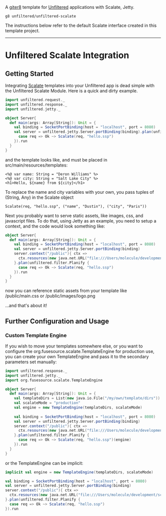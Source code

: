 A [giter8][g8] template for [Unfiltered][unfiltered] applications with Scalate, Jetty.

[g8]: http://github.com/foundweekends/giter8#readme
[unfiltered]: http://github.com/unfiltered/unfiltered#readme


    g8 unfiltered/unfiltered-scalate

The instructions below refer to the default Scalate interface created
in this template project.

--------------------------------------------------------------------------------------

# Unfiltered Scalate Integration

## Getting Started

Integrating [Scalate](https://scalate.github.io/scalate/) templates into your Unfiltered app is dead simple with the Unfiltered Scalate Module.  Here is a quick and dirty example.

```scala
import unfiltered.request._
import unfiltered.response._
import unfiltered.jetty._

object Server{
  def main(args: Array[String]): Unit = {
    val binding = SocketPortBinding(host = "localhost", port = 8080)
    val server = unfiltered.jetty.Server.portBinding(binding).plan(unfiltered.filter.Planify {
      case req => Ok ~> Scalate(req, "hello.ssp")
    }).run
  }
}
```

and the template looks like, and must be placed in src/main/resources/templates:

    <%@ var name: String = "Deron Williams" %>
    <%@ var city: String = "Salt Lake City" %>
    <h1>Hello, ${name} from ${city}</h1>

To replace the name and city variables with your own, you pass tuples of (String, Any) in the Scalate object

    Scalate(req, "hello.ssp", ("name", "Dustin"), ("city", "Paris"))

Next you probably want to serve static assets, like images, css, and javascript files.  To do that, using Jetty as an example, you need to setup a context, and the code would look something like:

```scala
object Server{
  def main(args: Array[String]): Unit = {
    val binding = SocketPortBinding(host = "localhost", port = 8080)
    val server = unfiltered.jetty.Server.portBinding(binding)
    server.context("/public"){ ctx =>
      ctx.resources(new java.net.URL("file:///Users/molecule/development/scalate_demo/src/main/resources/public"))
    }.plan(unfiltered.filter.Planify {
      case req => Ok ~> Scalate(req, "hello.ssp")
    }).run
  }
}
```

now you can reference static assets from your template like /public/main.css or /public/images/logo.png

...and that's about it!

## Further Configuration and Usage

### Custom Template Engine
If you wish to move your templates somewhere else, or you want to configure the org.fusesource.scalate.TemplateEngine for production use, you can create your own TemplateEngine and pass it to the secondary parameters set manually:

```scala
import unfiltered.response._
import unfiltered.jetty._
import org.fusesource.scalate.TemplateEngine

object Server{
  def main(args: Array[String]): Unit = {
    val templateDirs = List(new java.io.File("/my/own/template/dirs"))
    val scalateMode = "production"
    val engine = new TemplateEngine(templateDirs, scalateMode)
    
    val binding = SocketPortBinding(host = "localhost", port = 8080)
    val server = unfiltered.jetty.Server.portBinding(binding)
    server.context("/public"){ ctx =>
      ctx.resources(new java.net.URL("file:///Users/molecule/development/scalate_demo/src/main/resources/public"))
    }.plan(unfiltered.filter.Planify {
      case req => Ok ~> Scalate(req, "hello.ssp")(engine)
    }).run
  }
}
```

or the TemplateEngine can be implicit:

```scala
implicit val engine = new TemplateEngine(templateDirs, scalateMode)

val binding = SocketPortBinding(host = "localhost", port = 8080)
val server = unfiltered.jetty.Server.portBinding(binding)
server.context("/public"){ ctx =>
  ctx.resources(new java.net.URL("file:///Users/molecule/development/scalate_demo/src/main/resources/public"))
}.plan(unfiltered.filter.Planify {
  case req => Ok ~> Scalate(req, "hello.ssp")
}).run
```
